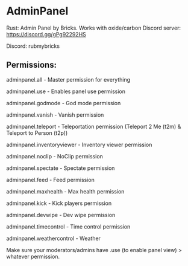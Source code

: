 # AdminPanel
Rust: Admin Panel by Bricks. Works with oxide/carbon
Discord server: https://discord.gg/gPg92292HS

Discord: rubmybricks

## Permissions: 
adminpanel.all - Master permission for everything 

adminpanel.use - Enables panel use permission

adminpanel.godmode - God mode permission

adminpanel.vanish - Vanish permission

adminpanel.teleport - Teleportation permission (Teleport 2 Me (t2m) & Teleport to Person (t2p))

adminpanel.inventoryviewer - Inventory viewer permission

adminpanel.noclip - NoClip permission

adminpanel.spectate - Spectate permission

adminpanel.feed - Feed permission

adminpanel.maxhealth - Max health permission

adminpanel.kick - Kick players permission

adminpanel.devwipe - Dev wipe permission

adminpanel.timecontrol - Time control permission

adminpanel.weathercontrol - Weather

Make sure your moderators/admins have .use (to enable panel view) > whatever permission. 
